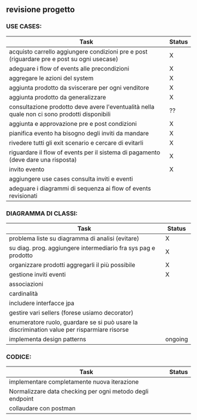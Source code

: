 ## revisione progetto

### USE CASES:
| Task | Status |
|------|--------|
| acquisto carrello aggiungere condizioni pre e post (riguardare pre e post su ogni usecase) | X |
| adeguare i flow of events alle precondizioni | X |
| aggregare le azioni del system | X |
| aggiunta prodotto da sviscerare per ogni venditore | X |
| aggiunta prodotto da generalizzare | X |
| consultazione prodotto deve avere l'eventualità nella quale non ci sono prodotti disponibili |??|
| aggiunta e approvazione pre e post condizioni | X |
| pianifica evento ha bisogno degli inviti da mandare | X |
| rivedere tutti gli exit scenario e cercare di evitarli | X |
| riguardare il flow of events per il sistema di pagamento (deve dare una risposta) | X |
| invito evento | X |
| aggiungere use cases consulta inviti e eventi | | 
| adeguare i diagrammi di sequenza ai flow of events revisionati | |

### DIAGRAMMA DI CLASSI:
| Task | Status |
|------|--------|
| problema liste su diagramma di analisi (evitare) | X |
| su diag. prog. aggiungere intermediario fra sys pag e prodotto | X |
| organizzare prodotti aggregarli il più possibile | X |
| gestione inviti eventi | X |
| associazioni ||
| cardinalità ||
| includere interfacce jpa ||
| gestire vari sellers (forese usiamo decorator)| |
| enumeratore ruolo, guardare se si può usare la discrimination value per risparmiare risorse||
| implementa design patterns |ongoing|

### CODICE:
| Task | Status |
|------|--------|
| implementare completamente nuova iterazione | |
| Normalizzare data checking per ogni metodo degli endpoint | |
| collaudare con postman | |